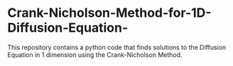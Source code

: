 # Crank-Nicholson-Method-for-1D-Diffusion-Equation-
This repository contains a python code that finds solutions to the Diffusion Equation in 1 dimension using the Crank-Nicholson Method.
